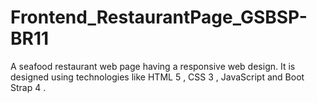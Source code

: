 # Frontend_RestaurantPage_GSBSP-BR11
A seafood restaurant web page having  a responsive web design.
It is designed using technologies like HTML 5 , CSS 3 , JavaScript and Boot Strap 4 . 

